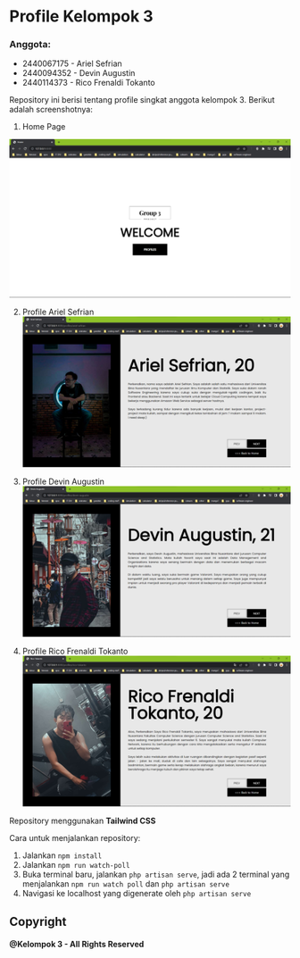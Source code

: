 # Profile Kelompok 3

### Anggota:
- 2440067175 - Ariel Sefrian
- 2440094352 - Devin Augustin
- 2440114373 - Rico Frenaldi Tokanto

Repository ini berisi tentang profile singkat anggota kelompok 3. Berikut adalah screenshotnya:

1. Home Page
<img src="public/images/readme-images/home-page.png" alt="home page">

2. Profile Ariel Sefrian
   <img src="public/images/readme-images/profile-ariel.png" alt="home page">
   
3. Profile Devin Augustin
   <img src="public/images/readme-images/profile-devin.png" alt="home page">

4. Profile Rico Frenaldi Tokanto
   <img src="public/images/readme-images/profile-rico.png" alt="home page">

Repository menggunakan **Tailwind CSS**

Cara untuk menjalankan repository:
1. Jalankan `npm install`
2. Jalankan `npm run watch-poll`
3. Buka terminal baru, jalankan `php artisan serve`, jadi ada 2 terminal yang menjalankan `npm run watch poll` dan `php artisan serve`
4. Navigasi ke localhost yang digenerate oleh `php artisan serve`

## Copyright
#### @Kelompok 3 - All Rights Reserved
